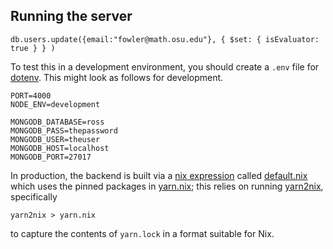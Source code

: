 ## Running the server

`db.users.update({email:"fowler@math.osu.edu"}, { $set: { isEvaluator: true } } )`

To test this in a development environment, you should create a `.env`
file for [dotenv](https://www.npmjs.com/package/dotenv).  This might
look as follows for development.

```
PORT=4000
NODE_ENV=development

MONGODB_DATABASE=ross
MONGODB_PASS=thepassword
MONGODB_USER=theuser
MONGODB_HOST=localhost
MONGODB_PORT=27017
```

In production, the backend is built via a [nix
expression](https://nixos.org/) called [default.nix](./default.nix)
which uses the pinned packages in [yarn.nix](./yarn.nix); this relies
on running [yarn2nix](https://github.com/moretea/yarn2nix), specifically

```
yarn2nix > yarn.nix
```

to capture the contents of `yarn.lock` in a format suitable for Nix.
